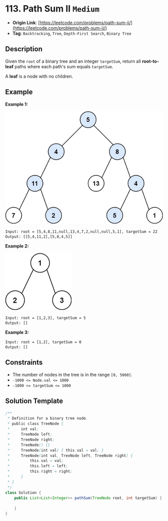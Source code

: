 # 113. Path Sum II `Medium`

- **Origin Link**: [https://leetcode.com/problems/path-sum-ii/](https://leetcode.com/problems/path-sum-ii/)
- **Tag**: `Backtracking`, `Tree`, `Depth-First Search`, `Binary Tree`


## Description

Given the `root` of a binary tree and an integer `targetSum`, return all **root-to-leaf** paths where each path's sum equals `targetSum`.

A **leaf** is a node with no children.


## Example

**Example 1:**

![](./pathsumii1.jpg)

```
Input: root = [5,4,8,11,null,13,4,7,2,null,null,5,1], targetSum = 22
Output: [[5,4,11,2],[5,8,4,5]]
```

**Example 2:**

![](./pathsum2.jpg)

```
Input: root = [1,2,3], targetSum = 5
Output: []
```

**Example 3:**

```
Input: root = [1,2], targetSum = 0
Output: []
```


## Constraints

- The number of nodes in the tree is in the range `[0, 5000]`.
- `-1000 <= Node.val <= 1000`
- `-1000 <= targetSum <= 1000`


## Solution Template

```java
/**
 * Definition for a binary tree node.
 * public class TreeNode {
 *     int val;
 *     TreeNode left;
 *     TreeNode right;
 *     TreeNode() {}
 *     TreeNode(int val) { this.val = val; }
 *     TreeNode(int val, TreeNode left, TreeNode right) {
 *         this.val = val;
 *         this.left = left;
 *         this.right = right;
 *     }
 * }
 */
class Solution {
    public List<List<Integer>> pathSum(TreeNode root, int targetSum) {

    }
}
```
